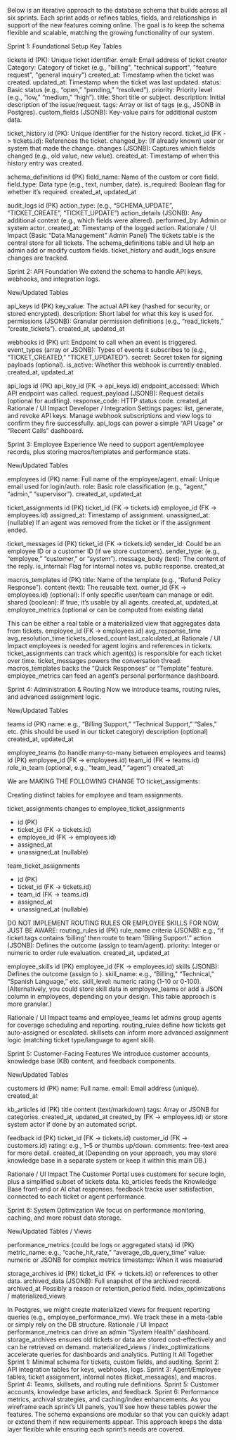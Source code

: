 Below is an iterative approach to the database schema that builds across all six sprints. Each sprint adds or refines tables, fields, and relationships in support of the new features coming online. The goal is to keep the schema flexible and scalable, matching the growing functionality of our system.

Sprint 1: Foundational Setup
Key Tables

tickets
id (PK): Unique ticket identifier.
email: Email address of ticket creator
Category: Category of ticket (e.g., "billing", "technical support", "feature request", "general inquiry")
created_at: Timestamp when the ticket was created.
updated_at: Timestamp when the ticket was last updated.
status: Basic status (e.g., “open,” “pending,” “resolved”).
priority: Priority level (e.g., “low,” “medium,” “high”).
title: Short title or subject.
description: Initial description of the issue/request.
tags: Array or list of tags (e.g., JSONB in Postgres).
custom_fields (JSONB): Key-value pairs for additional custom data.

ticket_history
id (PK): Unique identifier for the history record.
ticket_id (FK -> tickets.id): References the ticket.
changed_by: (If already known) user or system that made the change.
changes (JSONB): Captures which fields changed (e.g., old value, new value).
created_at: Timestamp of when this history entry was created.

schema_definitions
id (PK)
field_name: Name of the custom or core field.
field_type: Data type (e.g., text, number, date).
is_required: Boolean flag for whether it’s required.
created_at, updated_at

audit_logs
id (PK)
action_type: (e.g., “SCHEMA_UPDATE”, “TICKET_CREATE”, “TICKET_UPDATE”)
action_details (JSONB): Any additional context (e.g., which fields were altered).
performed_by: Admin or system actor.
created_at: Timestamp of the logged action.
Rationale / UI Impact (Basic “Data Management” Admin Panel)
The tickets table is the central store for all tickets.
The schema_definitions table and UI help an admin add or modify custom fields.
ticket_history and audit_logs ensure changes are tracked.

Sprint 2: API Foundation
We extend the schema to handle API keys, webhooks, and integration logs.

New/Updated Tables

api_keys
id (PK)
key_value: The actual API key (hashed for security, or stored encrypted).
description: Short label for what this key is used for.
permissions (JSONB): Granular permission definitions (e.g., “read_tickets,” “create_tickets”).
created_at, updated_at

webhooks
id (PK)
url: Endpoint to call when an event is triggered.
event_types (array or JSONB): Types of events it subscribes to (e.g., “TICKET_CREATED,” “TICKET_UPDATED”).
secret: Secret token for signing payloads (optional).
is_active: Whether this webhook is currently enabled.
created_at, updated_at

api_logs
id (PK)
api_key_id (FK -> api_keys.id)
endpoint_accessed: Which API endpoint was called.
request_payload (JSONB): Request details (optional for auditing).
response_code: HTTP status code.
created_at
Rationale / UI Impact
Developer / Integration Settings pages: list, generate, and revoke API keys.
Manage webhook subscriptions and view logs to confirm they fire successfully.
api_logs can power a simple “API Usage” or “Recent Calls” dashboard.

Sprint 3: Employee Experience
We need to support agent/employee records, plus storing macros/templates and performance stats.

New/Updated Tables

employees
id (PK)
name: Full name of the employee/agent.
email: Unique email used for login/auth.
role: Basic role classification (e.g., “agent,” “admin,” “supervisor”).
created_at, updated_at

ticket_assignments
id (PK)
ticket_id (FK -> tickets.id)
employee_id (FK -> employees.id)
assigned_at: Timestamp of assignment.
unassigned_at: (nullable) If an agent was removed from the ticket or if the assignment ended.

ticket_messages
id (PK)
ticket_id (FK -> tickets.id)
sender_id: Could be an employee ID or a customer ID (if we store customers).
sender_type: (e.g., “employee,” “customer,” or “system”).
message_body (text): The content of the reply.
is_internal: Flag for internal notes vs. public response.
created_at

macros_templates
id (PK)
title: Name of the template (e.g., “Refund Policy Response”).
content (text): The reusable text.
owner_id (FK -> employees.id) (optional): If only specific user/team can manage or edit.
shared (boolean): If true, it’s usable by all agents.
created_at, updated_at
employee_metrics (optional or can be computed from existing data)

This can be either a real table or a materialized view that aggregates data from tickets.
employee_id (FK -> employees.id)
avg_response_time
avg_resolution_time
tickets_closed_count
last_calculated_at
Rationale / UI Impact
employees is needed for agent logins and references in tickets.
ticket_assignments can track which agent(s) is responsible for each ticket over time.
ticket_messages powers the conversation thread.
macros_templates backs the “Quick Responses” or “Template” feature.
employee_metrics can feed an agent’s personal performance dashboard.

Sprint 4: Administration & Routing
Now we introduce teams, routing rules, and advanced assignment logic.

New/Updated Tables

teams
id (PK)
name: e.g., “Billing Support,” “Technical Support,” “Sales,” etc. (this should be used in our ticket category)
description (optional)
created_at, updated_at

employee_teams (to handle many-to-many between employees and teams)
id (PK)
employee_id (FK -> employees.id)
team_id (FK -> teams.id)
role_in_team (optional, e.g., “team_lead,” “agent”)
created_at

We are MAKING THE FOLLOWING CHANGE TO ticket_assigments:

Creating distinct tables for employee and team assignments.

ticket_assignments changes to employee_ticket_assignments
- id (PK)
- ticket_id (FK -> tickets.id)
- employee_id (FK -> employees.id)
- assigned_at
- unassigned_at (nullable)

team_ticket_assignments
- id (PK)
- ticket_id (FK -> tickets.id)
- team_id (FK -> teams.id)
- assigned_at
- unassigned_at (nullable)

DO NOT IMPLEMENT ROUTING RULES OR EMPLOYEE SKILLS FOR NOW, JUST BE AWARE:
routing_rules
id (PK)
rule_name
criteria (JSONB): e.g., “if ticket.tags contains ‘billing’ then route to team ‘Billing Support’.”
action (JSONB): Defines the outcome (assign to team/agent).
priority: Integer or numeric to order rule evaluation.
created_at, updated_at

employee_skills
id (PK)
employee_id (FK -> employees.id)
skills (JSONB): Defines the outcome (assign to ).
skill_name: e.g., “Billing,” “Technical,” “Spanish Language,” etc.
skill_level: numeric rating (1-10 or 0-100).
(Alternatively, you could store skill data in employee_teams or add a JSON column in employees, depending on your design. This table approach is more granular.)

Rationale / UI Impact
teams and employee_teams let admins group agents for coverage scheduling and reporting.
routing_rules define how tickets get auto-assigned or escalated.
skillsets can inform more advanced assignment logic (matching ticket type/language to agent skill).

Sprint 5: Customer-Facing Features
We introduce customer accounts, knowledge base (KB) content, and feedback components.

New/Updated Tables

customers
id (PK)
name: Full name.
email: Email address (unique).
created_at

kb_articles
id (PK)
title
content (text/markdown)
tags: Array or JSONB for categories.
created_at, updated_at
created_by (FK -> employees.id) or store system actor if done by an automated script.

feedback
id (PK)
ticket_id (FK -> tickets.id)
customer_id (FK -> customers.id)
rating: e.g., 1–5 or thumbs up/down.
comments: free-text area for more detail.
created_at
(Depending on your approach, you may store knowledge base in a separate system or keep it within this main DB.)

Rationale / UI Impact
The Customer Portal uses customers for secure login, plus a simplified subset of tickets data.
kb_articles feeds the Knowledge Base front-end or AI chat responses.
feedback tracks user satisfaction, connected to each ticket or agent performance.

Sprint 6: System Optimization
We focus on performance monitoring, caching, and more robust data storage.

New/Updated Tables / Views

performance_metrics (could be logs or aggregated stats)
id (PK)
metric_name: e.g., “cache_hit_rate,” “average_db_query_time”
value: numeric or JSONB for complex metrics
timestamp: When it was measured

storage_archives
id (PK)
ticket_id (FK -> tickets.id) or references to other data.
archived_data (JSONB): Full snapshot of the archived record.
archived_at
Possibly a reason or retention_period field.
index_optimizations / materialized_views

In Postgres, we might create materialized views for frequent reporting queries (e.g., employee_performance_mv).
We track these in a meta-table or simply rely on the DB structure.
Rationale / UI Impact
performance_metrics can drive an admin “System Health” dashboard.
storage_archives ensures old tickets or data are stored cost-effectively and can be retrieved on demand.
materialized_views / index_optimizations accelerate queries for dashboards and analytics.
Putting It All Together
Sprint 1: Minimal schema for tickets, custom fields, and auditing.
Sprint 2: API integration tables for keys, webhooks, logs.
Sprint 3: Agent/Employee tables, ticket assignment, internal notes (ticket_messages), and macros.
Sprint 4: Teams, skillsets, and routing rule definitions.
Sprint 5: Customer accounts, knowledge base articles, and feedback.
Sprint 6: Performance metrics, archival strategies, and caching/index enhancements.
As you wireframe each sprint’s UI panels, you’ll see how these tables power the features. The schema expansions are modular so that you can quickly adapt or extend them if new requirements appear. This approach keeps the data layer flexible while ensuring each sprint’s needs are covered.